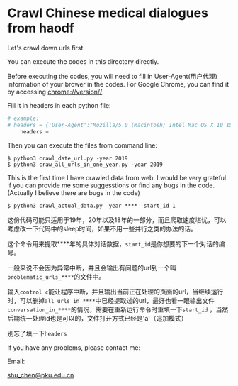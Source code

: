 # Crawl Chinese medical dialogues from haodf

Let's crawl down urls first.

You can execute the codes in this directory directly.

Before executing the codes, you will need to fill in User-Agent(用户代理) information of your brower in the codes. For Google Chrome, you can find it by accessing [chrome://version//](chrome://version//)

Fill it in headers in each python file:

```python
# example:
# headers = {'User-Agent':"Mozilla/5.0 (Macintosh; Intel Mac OS X 10_15_3) AppleWebKit/537.36 (KHTML, like Gecko) Chrome/80.0.3987.149 Safari/537.36"}
    headers = 
```

Then you can execute the files from command line:

```
$ python3 crawl_date_url.py -year 2019
$ python3 craw_all_urls_in_one_year.py -year 2019
```

This is the first time I have crawled data from web. I would be very grateful if you can provide me some suggesstions or find any bugs in the code. (Actually I believe there are bugs in the code)



```
$ python3 crawl_actual_data.py -year **** -start_id 1
```

这份代码可能只适用于19年，20年以及18年的一部分，而且爬取速度堪忧，可以考虑改一下代码中的sleep时间，如果不用一些并行之类的办法的话。

这个命令用来提取\****年的具体对话数据，`start_id`是你想要的下一个对话的编号。

一般来说不会因为异常中断，并且会输出有问题的url到一个叫`problematic_urls_****`的文件中。

输入`control c`能让程序中断，并且输出当前正在处理的页面的url，当继续运行时，可以删掉`all_urls_in_****`中已经提取过的url，最好也看一眼输出文件`conversation_in_****`的情况，需要在重新运行命令时重填一下`start_id`	，当然后期统一处理id也是可以的，文件打开方式已经是'a'（追加模式）

别忘了填一下`headers`



If you have any problems, please contact me:

Email:

shu_chen@pku.edu.cn


